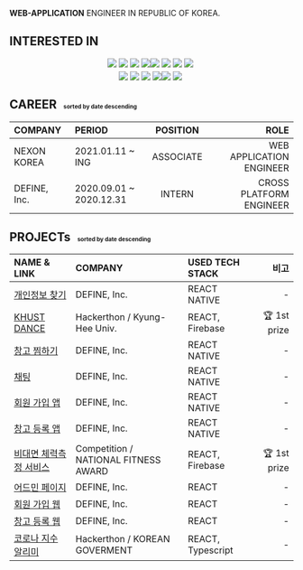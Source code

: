 
**WEB-APPLICATION** ENGINEER IN REPUBLIC OF KOREA.

## INTERESTED IN

<div style="display:flex; justify-content:center; align-items:left; margin-bottom:6px;">
<img src="https://img.shields.io/badge/html5-E34F26?style=flat-square&logo=HTML5&logoColor=white"/>&nbsp; 
<img src="https://img.shields.io/badge/css3-1572B6?style=flat-square&logo=CSS3&logoColor=white"/>&nbsp;
<img src="https://img.shields.io/badge/Javascript-F7DF1E?style=flat-square&logo=JavaScript&logoColor=white"/>&nbsp;
<img src="https://img.shields.io/badge/typescript-3178C6?style=flat-square&logo=TypeScript&logoColor=white"/><br/>
<img src="https://img.shields.io/badge/styledcomponents-DB7093?style=flat-square&logo=styled-components&logoColor=white"/>&nbsp;
<img src="https://img.shields.io/badge/sass-CC6699?style=flat-square&logo=Sass&logoColor=white"/>&nbsp;
<img src="https://img.shields.io/badge/react-61DAFB?style=flat-square&logo=React&logoColor=white"/>&nbsp; 
<img src="https://img.shields.io/badge/redux-764ABC?style=flat-square&logo=Redux&logoColor=white"/>&nbsp; 
</div>
<div style="display:flex; justify-content:center; align-items:left;">
<img src="https://img.shields.io/badge/python-3776AB?style=flat-square&logo=Python&logoColor=white"/>&nbsp;
<img src="https://img.shields.io/badge/flask-000000?style=flat-square&logo=Flask&logoColor=white"/>&nbsp; 
<img src="https://img.shields.io/badge/mysql-4479A1?style=flat-square&logo=mysql&logoColor=white"/>&nbsp;
<img src="https://img.shields.io/badge/aws-232F3E?style=flat-square&logo=amazon-aws&logoColor=white"/><br/>
<img src="https://img.shields.io/badge/firebase-FFCA28?style=flat-square&logo=firebase&logoColor=white"/>&nbsp;
<img src="https://img.shields.io/badge/c++-00599C?style=flat-square&logo=C%2B%2B&logoColor=white"/>&nbsp;
</div>


## CAREER <span style="font-size:10px;">&nbsp;&nbsp; sorted by date descending</span>


| COMPANY     |         PERIOD          | POSITION  |                     ROLE |
| :---------- | :--------------------- | :-------: | -----------------------: |
| NEXON KOREA |    2021.01.11 ~ ING     | ASSOCIATE | WEB APPLICATION ENGINEER |
| DEFINE, Inc.  | 2020.09.01 ~ 2020.12.31 |  INTERN   |  CROSS PLATFORM ENGINEER |


## PROJECTs <span style="font-size:10px;">&nbsp;&nbsp; sorted by date descending</span>

| NAME & LINK                                                                                |         COMPANY         |  USED TECH STACK  |    비고 |
| :----------------------------------------------------------------------------------------- | :--------------------- | :--------------- | ------: |
| [개인정보 찾기](https://www.notion.so/React-React-Native-95d5ec5cbfe14e3ea57ecfa26cd9517b) |       DEFINE, Inc.        |   REACT NATIVE    |       - |
| [KHUST DANCE](https://www.notion.so/React-KHUST-DANCE-1ab835be7d8947cfaa4d8d299acf7594)    |   Hackerthon / Kyung-Hee Univ.     |  REACT, Firebase  | 🏆 1st prize |
| [창고 찜하기](https://www.notion.so/React-Native-0594e28143c34770aeb729888af41f1d)         |       DEFINE, Inc.        |   REACT NATIVE    |       - |
| [채팅](https://www.notion.so/React-Native-972d858fdce241749cc828c4124b33b9)                |       DEFINE, Inc.        |   REACT NATIVE    |       - |
| [회원 가입 앱](https://www.notion.so/React-Native-8a286cd67e824012b7043de71360fb77)        |       DEFINE, Inc.        |   REACT NATIVE    |       - |
| [창고 등록 앱](https://www.notion.so/React-Native-35ec497480de492b99c878468b30ecf1)        |       DEFINE, Inc.        |   REACT NATIVE    |       - |
| [비대면 체력측정 서비스](https://www.notion.so/React-100-c1765134086240b79fe617c50126ad10) | Competition / NATIONAL FITNESS AWARD |  REACT, Firebase  | 🏆 1st prize |
| [어드민 페이지](https://www.notion.so/React-428ad74f5b20494dbee074dead061487)              |       DEFINE, Inc.        |       REACT       |       - |
| [회원 가입 웹](https://www.notion.so/React-d75e54ebcc2543be8fa7599df890d43a)               |       DEFINE, Inc.        |       REACT       |       - |
| [창고 등록 웹](https://www.notion.so/React-b16b2668ddbd4c3dab06099508f05150)               |       DEFINE, Inc.        |       REACT       |       - |
| [코로나 지수 알리미](https://www.notion.so/React-Ts-981fe2646dc94461aa5534d58f20ddf9)      |    Hackerthon / KOREAN GOVERMENT    | REACT, Typescript |       - |
